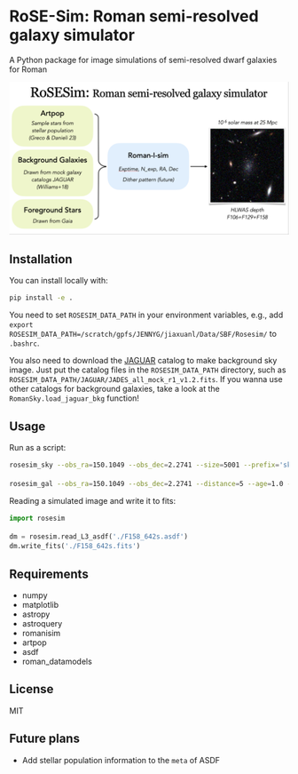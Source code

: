 # RoSE-Sim: Roman semi-resolved galaxy simulator

A Python package for image simulations of semi-resolved dwarf galaxies for Roman

<!-- insert demo.png  -->
![Concept of Rosesim](demo.png)

## Installation

You can install locally with:
```bash
pip install -e .
```
You need to set `ROSESIM_DATA_PATH` in your environment variables, e.g., add `export ROSESIM_DATA_PATH=/scratch/gpfs/JENNYG/jiaxuanl/Data/SBF/Rosesim/` to `.bashrc`.

You also need to download the [JAGUAR](https://fenrir.as.arizona.edu/jaguar/download_jaguar_files.html) catalog to make background sky image. Just put the catalog files in the `ROSESIM_DATA_PATH` directory, such as `ROSESIM_DATA_PATH/JAGUAR/JADES_all_mock_r1_v1.2.fits`. If you wanna use other catalogs for background galaxies, take a look at the `RomanSky.load_jaguar_bkg` function!

## Usage

Run as a script:
```bash
rosesim_sky --obs_ra=150.1049 --obs_dec=2.2741 --size=5001 --prefix='sky_jaguar_trilegal' --exptime=642 --filters="['F106', 'F129', 'F158']" --seed=42 --include_bkg=True --include_star=True --exptime=642

rosesim_gal --obs_ra=150.1049 --obs_dec=2.2741 --distance=5 --age=1.0 --log_m_star=4 --exptime=642
```


Reading a simulated image and write it to fits:
```python
import rosesim

dm = rosesim.read_L3_asdf('./F158_642s.asdf')
dm.write_fits('./F158_642s.fits')
```


## Requirements
- numpy
- matplotlib
- astropy
- astroquery
- romanisim
- artpop
- asdf
- roman_datamodels

## License
MIT

## Future plans
- Add stellar population information to the `meta` of ASDF

